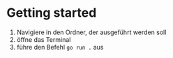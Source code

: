 # Getting started
1. Navigiere in den Ordner, der ausgeführt werden soll
2. öffne das Terminal
3. führe den Befehl `go run .` aus
